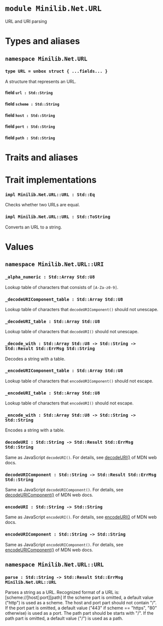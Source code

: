 # `module Minilib.Net.URL`

URL and URI parsing

# Types and aliases

## `namespace Minilib.Net.URL`

### `type URL = unbox struct { ...fields... }`

A structure that represents an URL.

#### field `url : Std::String`

#### field `scheme : Std::String`

#### field `host : Std::String`

#### field `port : Std::String`

#### field `path : Std::String`

# Traits and aliases

# Trait implementations

### `impl Minilib.Net.URL::URL : Std::Eq`

Checks whether two URLs are equal.

### `impl Minilib.Net.URL::URL : Std::ToString`

Converts an URL to a string.

# Values

## `namespace Minilib.Net.URL::URI`

### `_alpha_numeric : Std::Array Std::U8`

Lookup table of characters that consists of `[A-Za-z0-9]`.

### `_decodeURIComponent_table : Std::Array Std::U8`

Lookup table of characters that `decodeURIComponent()` should not unescape.

### `_decodeURI_table : Std::Array Std::U8`

Lookup table of characters that `decodeURI()` should not unescape.

### `_decode_with : Std::Array Std::U8 -> Std::String -> Std::Result Std::ErrMsg Std::String`

Decodes a string with a table.

### `_encodeURIComponent_table : Std::Array Std::U8`

Lookup table of characters that `encodeURIComponent()` should not escape.

### `_encodeURI_table : Std::Array Std::U8`

Lookup table of characters that `encodeURI()` should not escape.

### `_encode_with : Std::Array Std::U8 -> Std::String -> Std::String`

Encodes a string with a table.

### `decodeURI : Std::String -> Std::Result Std::ErrMsg Std::String`

Same as JavaScript `decodeURI()`.
For details, see [decodeURI()](https://developer.mozilla.org/ja/docs/Web/JavaScript/Reference/Global_Objects/decodeURI)
of MDN web docs.

### `decodeURIComponent : Std::String -> Std::Result Std::ErrMsg Std::String`

Same as JavaScript `decodeURIComponent()`.
For details, see [decodeURIComponent()](https://developer.mozilla.org/ja/docs/Web/JavaScript/Reference/Global_Objects/decodeURIComponent)
of MDN web docs.

### `encodeURI : Std::String -> Std::String`

Same as JavaScript `encodeURI()`.
For details, see [encodeURI()](https://developer.mozilla.org/ja/docs/Web/JavaScript/Reference/Global_Objects/encodeURI)
of MDN web docs.

### `encodeURIComponent : Std::String -> Std::String`

Same as JavaScript `encodeURIComponent()`.
For details, see [encodeURIComponent()](https://developer.mozilla.org/ja/docs/Web/JavaScript/Reference/Global_Objects/encodeURIComponent)
of MDN web docs.

## `namespace Minilib.Net.URL::URL`

### `parse : Std::String -> Std::Result Std::ErrMsg Minilib.Net.URL::URL`

Parses a string as a URL.
Recognized format of a URL is:
   [scheme://]host[:port][path]
If the scheme part is omitted, a default value ("http") is used as a scheme.
The host and port part should not contain "/".
If the port part is omitted, a default value ("443" if scheme == "https", "80" otherwise)
is used as a port.
The path part should be starts with "/".
If the path part is omitted, a default value ("/") is used as a path.